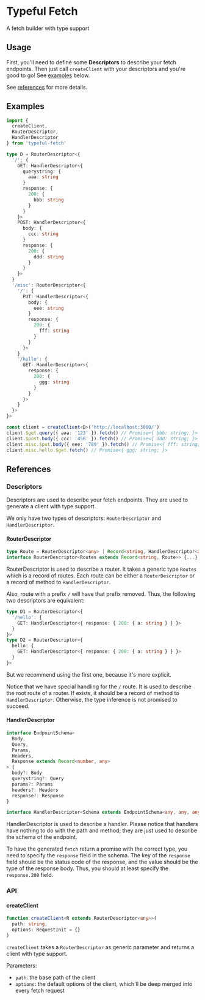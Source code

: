 # Typeful Fetch

A fetch builder with type support

## Usage

First, you'll need to define some **Descriptors** to describe your fetch endpoints. Then just call `createClient` with your descriptors and you're good to go! See [examples](#examples) below.

See [references](#references) for more details.

## Examples

```ts
import {
  createClient,
  RouterDescriptor,
  HandlerDescriptor
} from 'typeful-fetch'

type D = RouterDescriptor<{
  '/': {
    GET: HandlerDescriptor<{
      querystring: {
        aaa: string
      }
      response: {
        200: {
          bbb: string
        }
      }
    }>
    POST: HandlerDescriptor<{
      body: {
        ccc: string
      }
      response: {
        200: {
          ddd: string
        }
      }
    }>
  }
  '/misc': RouterDescriptor<{
    '/': {
      PUT: HandlerDescriptor<{
        body: {
          eee: string
        }
        response: {
          200: {
            fff: string
          }
        }
      }>
    }
    '/hello': {
      GET: HandlerDescriptor<{
        response: {
          200: {
            ggg: string
          }
        }
      }>
    }
  }>
}>

const client = createClient<D>('http://localhost:3000/')
client.$get.query({ aaa: '123' }).fetch() // Promise<{ bbb: string; }>
client.$post.body({ ccc: '456' }).fetch() // Promise<{ ddd: string; }>
client.misc.$put.body({ eee: '789' }).fetch() // Promise<{ fff: string; }>
client.misc.hello.$get.fetch() // Promise<{ ggg: string; }>
```

## References

### Descriptors

Descriptors are used to describe your fetch endpoints. They are used to generate a client with type support.

We only have two types of descriptors: `RouterDescriptor` and `HandlerDescriptor`.

#### RouterDescriptor

```ts
type Route = RouterDescriptor<any> | Record<string, HandlerDescriptor<any>>
interface RouterDescriptor<Routes extends Record<string, Route>> {...}
```

RouterDescriptor is used to describe a router. It takes a generic type `Routes` which is a record of routes. Each route can be either a `RouterDescriptor` or a record of method to `HandlerDescriptor`.

Also, route with a prefix `/` will have that prefix removed. Thus, the following two descriptors are equivalent:

```ts
type D1 = RouterDescriptor<{
  '/hello': {
    GET: HandlerDescriptor<{ response: { 200: { a: string } } }>
  }
}>
type D2 = RouterDescriptor<{
  hello: {
    GET: HandlerDescriptor<{ response: { 200: { a: string } } }>
  }
}>
```

But we recommend using the first one, because it's more explicit.

Notice that we have special handling for the `/` route. It is used to describe the root route of a router. If exists, it should be a record of method to `HandlerDescriptor`. Otherwise, the type inference is not promised to succeed.

#### HandlerDescriptor

```ts
interface EndpointSchema<
  Body,
  Query,
  Params,
  Headers,
  Response extends Record<number, any>
> {
  body?: Body
  querystring?: Query
  params?: Params
  headers?: Headers
  response?: Response
}

interface HandlerDescriptor<Schema extends EndpointSchema<any, any, any, any, any>> {...}
```

HandlerDescriptor is used to describe a handler. Please notice that handlers have nothing to do with the path and method; they are just used to describe the schema of the endpoint.

To have the generated `fetch` return a promise with the correct type, you need to specify the `response` field in the schema. The key of the `response` field should be the status code of the response, and the value should be the type of the response body. Thus, you should at least specify the `response.200` field.

### API

#### createClient

```ts
function createClient<R extends RouterDescriptor<any>>(
  path: string,
  options: RequestInit = {}
)
```

`createClient` takes a `RouterDescriptor` as generic parameter and returns a client with type support.

Parameters:

- `path`: the base path of the client
- `options`: the default options of the client, which'll be deep merged into every fetch request
